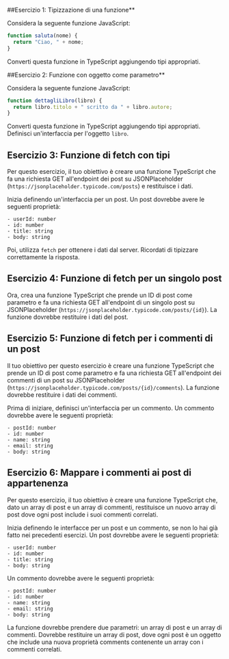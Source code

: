 ##Esercizio 1: Tipizzazione di una funzione**

Considera la seguente funzione JavaScript:

```javascript
function saluta(nome) {
  return "Ciao, " + nome;
}
```

Converti questa funzione in TypeScript aggiungendo tipi appropriati.

##Esercizio 2: Funzione con oggetto come parametro**

Considera la seguente funzione JavaScript:

```javascript
function dettagliLibro(libro) {
  return libro.titolo + " scritto da " + libro.autore;
}
```

Converti questa funzione in TypeScript aggiungendo tipi appropriati. Definisci un'interfaccia per l'oggetto `libro`.

## Esercizio 3: Funzione di fetch con tipi

Per questo esercizio, il tuo obiettivo è creare una funzione TypeScript che fa una richiesta GET all'endpoint dei post su JSONPlaceholder (`https://jsonplaceholder.typicode.com/posts`) e restituisce i dati.

Inizia definendo un'interfaccia per un post. Un post dovrebbe avere le seguenti proprietà:
```
- userId: number
- id: number
- title: string
- body: string
```
Poi, utilizza `fetch` per ottenere i dati dal server. Ricordati di tipizzare correttamente la risposta.

## Esercizio 4: Funzione di fetch per un singolo post

Ora, crea una funzione TypeScript che prende un ID di post come parametro e fa una richiesta GET all'endpoint di un singolo post su JSONPlaceholder (`https://jsonplaceholder.typicode.com/posts/{id}`). La funzione dovrebbe restituire i dati del post.

## Esercizio 5: Funzione di fetch per i commenti di un post

Il tuo obiettivo per questo esercizio è creare una funzione TypeScript che prende un ID di post come parametro e fa una richiesta GET all'endpoint dei commenti di un post su JSONPlaceholder (`https://jsonplaceholder.typicode.com/posts/{id}/comments`). La funzione dovrebbe restituire i dati dei commenti.

Prima di iniziare, definisci un'interfaccia per un commento. Un commento dovrebbe avere le seguenti proprietà:
```
- postId: number
- id: number
- name: string
- email: string
- body: string
```
## Esercizio 6: Mappare i commenti ai post di appartenenza

Per questo esercizio, il tuo obiettivo è creare una funzione TypeScript che, dato un array di post e un array di commenti, restituisce un nuovo array di post dove ogni post include i suoi commenti correlati.

Inizia definendo le interfacce per un post e un commento, se non lo hai già fatto nei precedenti esercizi. Un post dovrebbe avere le seguenti proprietà:
```
- userId: number
- id: number
- title: string
- body: string
```
Un commento dovrebbe avere le seguenti proprietà:
```
- postId: number
- id: number
- name: string
- email: string
- body: string
```
La funzione dovrebbe prendere due parametri: un array di post e un array di commenti. Dovrebbe restituire un array di post, dove ogni post è un oggetto che include una nuova proprietà comments contenente un array con i commenti correlati.

